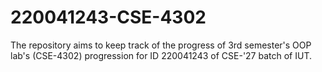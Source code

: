 # 220041243-CSE-4302
The repository aims to keep track of the progress of 3rd semester's OOP lab's (CSE-4302) progression for ID 220041243 of CSE-'27 batch of IUT.
